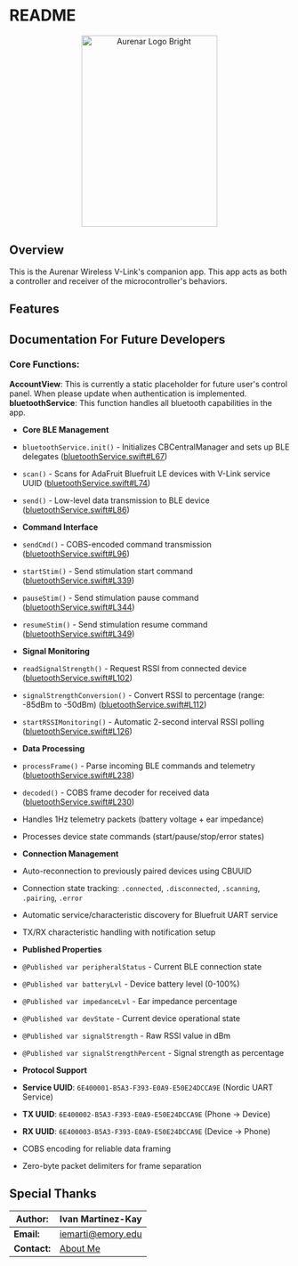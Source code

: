 # README

<p align="center">
 <img width="244" height="344" alt="Aurenar Logo Bright" src="https://github.com/user-attachments/assets/dcc4dfba-73f2-4649-ad2f-7cc867eb3b09" />
</p>

## Overview
This is the Aurenar Wireless V-Link's companion app. This app acts as both a controller and receiver of the microcontroller's behaviors.

## Features

## Documentation For Future Developers
### Core Functions: 
**AccountView**: This is currently a static placeholder for future user's control panel. When please update when authentication is implemented.
**bluetoothService**: This function handles all bluetooth capabilities in the app.
- **Core BLE Management**
 - `bluetoothService.init()` - Initializes CBCentralManager and sets up BLE delegates ([bluetoothService.swift#L67](https://github.com/IvanMK518/Firmware-AUR120/blob/main/bluetoothService.swift#L67))
 - `scan()` - Scans for AdaFruit Bluefruit LE devices with V-Link service UUID ([bluetoothService.swift#L74](https://github.com/IvanMK518/Firmware-AUR120/blob/main/bluetoothService.swift#L74))
 - `send()` - Low-level data transmission to BLE device ([bluetoothService.swift#L86](https://github.com/IvanMK518/Firmware-AUR120/blob/main/bluetoothService.swift#L86))

- **Command Interface**
 - `sendCmd()` - COBS-encoded command transmission ([bluetoothService.swift#L96](https://github.com/IvanMK518/Firmware-AUR120/blob/main/bluetoothService.swift#L96))
 - `startStim()` - Send stimulation start command ([bluetoothService.swift#L339](https://github.com/IvanMK518/Firmware-AUR120/blob/main/bluetoothService.swift#L339))
 - `pauseStim()` - Send stimulation pause command ([bluetoothService.swift#L344](https://github.com/IvanMK518/Firmware-AUR120/blob/main/bluetoothService.swift#L344))
 - `resumeStim()` - Send stimulation resume command ([bluetoothService.swift#L349](https://github.com/IvanMK518/Firmware-AUR120/blob/main/bluetoothService.swift#L349))

- **Signal Monitoring**
 - `readSignalStrength()` - Request RSSI from connected device ([bluetoothService.swift#L102](https://github.com/IvanMK518/Firmware-AUR120/blob/main/bluetoothService.swift#L102))
 - `signalStrengthConversion()` - Convert RSSI to percentage (range: -85dBm to -50dBm) ([bluetoothService.swift#L112](https://github.com/IvanMK518/Firmware-AUR120/blob/main/bluetoothService.swift#L112))
 - `startRSSIMonitoring()` - Automatic 2-second interval RSSI polling ([bluetoothService.swift#L126](https://github.com/IvanMK518/Firmware-AUR120/blob/main/bluetoothService.swift#L126))

- **Data Processing**
 - `processFrame()` - Parse incoming BLE commands and telemetry ([bluetoothService.swift#L238](https://github.com/IvanMK518/Firmware-AUR120/blob/main/bluetoothService.swift#L238))
 - `decoded()` - COBS frame decoder for received data ([bluetoothService.swift#L230](https://github.com/IvanMK518/Firmware-AUR120/blob/main/bluetoothService.swift#L230))
 - Handles 1Hz telemetry packets (battery voltage + ear impedance)
 - Processes device state commands (start/pause/stop/error states)

- **Connection Management**
 - Auto-reconnection to previously paired devices using CBUUID
 - Connection state tracking: `.connected`, `.disconnected`, `.scanning`, `.pairing`, `.error`
 - Automatic service/characteristic discovery for Bluefruit UART service
 - TX/RX characteristic handling with notification setup

- **Published Properties**
 - `@Published var peripheralStatus` - Current BLE connection state
 - `@Published var batteryLvl` - Device battery level (0-100%)
 - `@Published var impedanceLvl` - Ear impedance percentage
 - `@Published var devState` - Current device operational state
 - `@Published var signalStrength` - Raw RSSI value in dBm
 - `@Published var signalStrengthPercent` - Signal strength as percentage

- **Protocol Support**
 - **Service UUID**: `6E400001-B5A3-F393-E0A9-E50E24DCCA9E` (Nordic UART Service)
 - **TX UUID**: `6E400002-B5A3-F393-E0A9-E50E24DCCA9E` (Phone → Device)
 - **RX UUID**: `6E400003-B5A3-F393-E0A9-E50E24DCCA9E` (Device → Phone)
 - COBS encoding for reliable data framing
 - Zero-byte packet delimiters for frame separation



## Special Thanks


| **Author:**    | Ivan Martinez-Kay                                              |
|----------------|----------------------------------------------------------------|
| **Email:**     | [iemarti@emory.edu](mailto:iemarti@emory.edu)         |
| **Contact:**   | [About Me](https://ivan-mk-s-website.vercel.app/)             |
